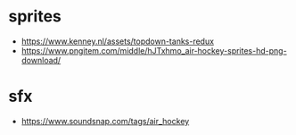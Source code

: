 # sprites

- https://www.kenney.nl/assets/topdown-tanks-redux
- https://www.pngitem.com/middle/hJTxhmo_air-hockey-sprites-hd-png-download/

# sfx

- https://www.soundsnap.com/tags/air_hockey
